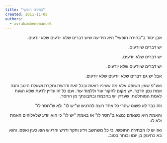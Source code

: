 ```yaml
---
title: "בחירה חופשי"
created: 2011-11-08
authors: 
  - avrahambenemanuel
---
```

<div dir="rtl">
אבן יסוד ב"בחירה חופשי" היא הידיעה שיש דברים שלא יודעים שלא יודעים.

יש דברים שיודעים.

יש דברים שלא יודעים.

יש דברים שיודעים שלא יודעים.

אבל יש גם דברים שלא יודעים שלא יודעים.

ואע"פ שאין השופט אלא מה שעיניו רואות ובכל זאת ודרשת וחקרת ושאלת היטב והנה אמת נכון הדבר. יש מקום לחקור עוד וללמוד עוד. ועם כל זה עדיין לדעת שלא הגעת לאמת המוחלטת. שעדיין יש בחכמת ובתבונתך מן החסר.

וזה כבר לא פשוט שהרי כל אחד רוצה להרגיש ש"יש לו" ולא ש"חסר לו"

והאמת היא כשאדם נמצא ב"חסר לו" אז באמת "יש לו" כי הוא יודע שלאלוהים האמת ולא לו.

ואז יש לו הבחירה החופשי. כי כל משחשב וידע וחקר ודרש והרגיש הוא כעין ואפס. והוא בא כתינוק בן יומו ובוחר בטוב.
</div>